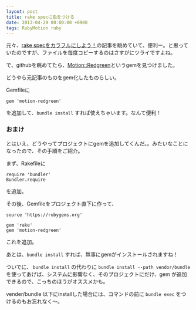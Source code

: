 ```yaml
---
layout: post
title: rake specに色をつける
date: 2013-04-29 00:00:00 +0900
tags: RubyMotion ruby
---
```


元々、[rake specをカラフルにしよう！](http://qiita.com/items/ac328bde6e4311ce8f4e)の記事を眺めていて、便利ー。と思っていたのですが、ファイルを毎度コピーするのはさすがにツライですよね。

で、githubを眺めてたら、[Motion::Redgreen](https://github.com/farcaller/motion-redgreen)というgemを見つけました。

どうやら元記事のものをgem化したものらしい。

Gemfileに

```
gem 'motion-redgreen'
```

を追加して、```bundle install``` すれば使えちゃいます。なんて便利！

### おまけ

とはいえ、どうやってプロジェクトにgemを追加してくんだ。。みたいなことになったので、その手順をご紹介。

まず、Rakefileに

```
require 'bundler'
Bundler.require
```

を追加。

その後、Gemfileをプロジェクト直下に作って、

```
source 'https://rubygems.org'

gem 'rake'
gem 'motion-redgreen'
```

これを追加。

あとは、```bundle install``` すれば、無事にgemがインストールされますね！

ついでに、
```bundle install``` の代わりに ```bundle install --path vendor/bundle``` を使ってあげば、システムに影響なく、そのプロジェクトにだけ、gem が追加できるので、こっちのほうがオススメかも。

vender/bundle 以下にinstallした場合には、コマンドの前に ```bundle exec``` をつけるのもお忘れなく〜。
